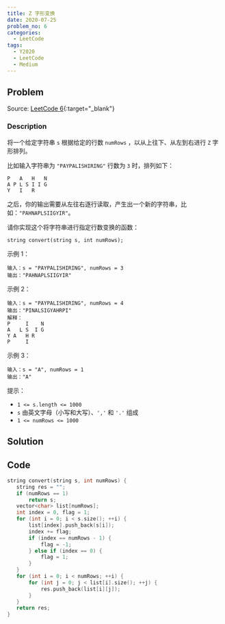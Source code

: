 ```yaml
---
title: Z 字形变换
date: 2020-07-25
problem_no: 6
categories:
  - LeetCode
tags:
  - Y2020
  - LeetCode
  - Medium
---
```


<!-- Description. -->

<!-- more -->

## Problem

Source: [LeetCode 6](https://leetcode-cn.com/problems/zigzag-conversion/){:target="_blank"}

### Description

将一个给定字符串 `s` 根据给定的行数 `numRows` ，以从上往下、从左到右进行 `Z` 字形排列。

比如输入字符串为 `"PAYPALISHIRING"` 行数为 `3` 时，排列如下：

```
P   A   H   N
A P L S I I G
Y   I   R
```

之后，你的输出需要从左往右逐行读取，产生出一个新的字符串，比如：`"PAHNAPLSIIGYIR"`。

请你实现这个将字符串进行指定行数变换的函数：

`string convert(string s, int numRows);`

示例 1：

```
输入：s = "PAYPALISHIRING", numRows = 3
输出："PAHNAPLSIIGYIR"
```

示例 2：

```
输入：s = "PAYPALISHIRING", numRows = 4
输出："PINALSIGYAHRPI"
解释：
P     I    N
A   L S  I G
Y A   H R
P     I
```

示例 3：

```
输入：s = "A", numRows = 1
输出："A"
```

提示：

- `1 <= s.length <= 1000`
- `s` 由英文字母（小写和大写）、`','` 和 `'.'` 组成
- `1 <= numRows <= 1000`

## Solution

## Code

 ```cpp
string convert(string s, int numRows) {
    string res = "";
    if (numRows == 1)
        return s;
    vector<char> list[numRows];
    int index = 0, flag = 1;
    for (int i = 0; i < s.size(); ++i) {
        list[index].push_back(s[i]);
        index += flag;
        if (index == numRows - 1) {
            flag = -1;
        } else if (index == 0) {
            flag = 1;
        }
    }
    for (int i = 0; i < numRows; ++i) {
        for (int j = 0; j < list[i].size(); ++j) {
            res.push_back(list[i][j]);
        }
    }
    return res;
}
```
